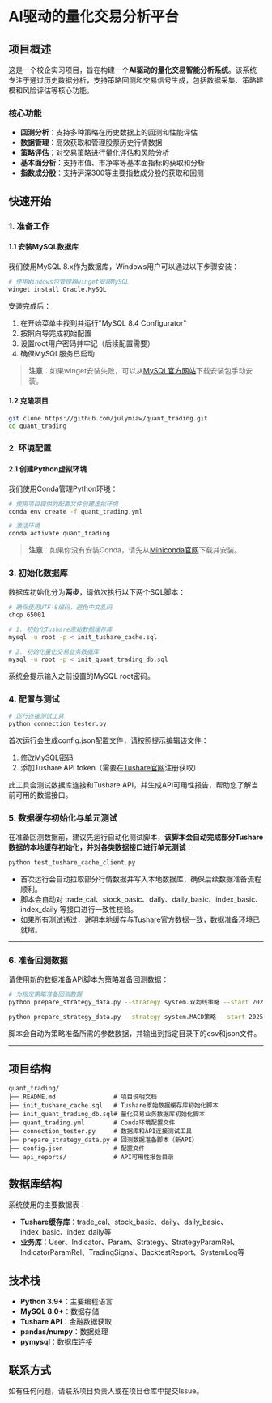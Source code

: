 # AI驱动的量化交易分析平台

## 项目概述

这是一个校企实习项目，旨在构建一个**AI驱动的量化交易智能分析系统**。该系统专注于通过历史数据分析，支持策略回测和交易信号生成，包括数据采集、策略建模和风险评估等核心功能。

### 核心功能

- **回测分析**：支持多种策略在历史数据上的回测和性能评估
- **数据管理**：高效获取和管理股票历史行情数据
- **策略评估**：对交易策略进行量化评估和风险分析
- **基本面分析**：支持市值、市净率等基本面指标的获取和分析
- **指数成分股**：支持沪深300等主要指数成分股的获取和回测

## 快速开始

### 1. 准备工作

#### 1.1 安装MySQL数据库

我们使用MySQL 8.x作为数据库，Windows用户可以通过以下步骤安装：

```bash
# 使用Windows包管理器winget安装MySQL
winget install Oracle.MySQL
```

安装完成后：

1. 在开始菜单中找到并运行"MySQL 8.4 Configurator"
2. 按照向导完成初始配置
3. 设置root用户密码并牢记（后续配置需要）
4. 确保MySQL服务已启动

> **注意**：如果winget安装失败，可以从[MySQL官方网站](https://dev.mysql.com/downloads/mysql/)下载安装包手动安装。

#### 1.2 克隆项目

```bash
git clone https://github.com/julymiaw/quant_trading.git
cd quant_trading
```

### 2. 环境配置

#### 2.1 创建Python虚拟环境

我们使用Conda管理Python环境：

```bash
# 使用项目提供的配置文件创建虚拟环境
conda env create -f quant_trading.yml

# 激活环境
conda activate quant_trading
```

> **注意**：如果你没有安装Conda，请先从[Miniconda官网](https://docs.conda.io/en/latest/miniconda.html)下载并安装。

### 3. 初始化数据库

数据库初始化分为**两步**，请依次执行以下两个SQL脚本：

```bash
# 确保使用UTF-8编码，避免中文乱码
chcp 65001

# 1. 初始化Tushare原始数据缓存库
mysql -u root -p < init_tushare_cache.sql

# 2. 初始化量化交易业务数据库
mysql -u root -p < init_quant_trading_db.sql
```

系统会提示输入之前设置的MySQL root密码。

### 4. 配置与测试

```bash
# 运行连接测试工具
python connection_tester.py
```

首次运行会生成config.json配置文件，请按照提示编辑该文件：

1. 修改MySQL密码
2. 添加Tushare API token（需要在[Tushare官网](https://tushare.pro/register)注册获取）

此工具会测试数据库连接和Tushare API，并生成API可用性报告，帮助您了解当前可用的数据接口。

### 5. 数据缓存初始化与单元测试

在准备回测数据前，建议先运行自动化测试脚本，**该脚本会自动完成部分Tushare数据的本地缓存初始化，并对各类数据接口进行单元测试**：

```bash
python test_tushare_cache_client.py
```

- 首次运行会自动拉取部分行情数据并写入本地数据库，确保后续数据准备流程顺利。
- 脚本会自动对 trade_cal、stock_basic、daily、daily_basic、index_basic、index_daily 等接口进行一致性校验。
- 如果所有测试通过，说明本地缓存与Tushare官方数据一致，数据准备环境已就绪。

---

### 6. 准备回测数据

请使用新的数据准备API脚本为策略准备回测数据：

```bash
# 为指定策略准备回测数据
python prepare_strategy_data.py --strategy system.双均线策略 --start 2025-08-01 --end 2025-08-31

python prepare_strategy_data.py --strategy system.MACD策略 --start 2025-08-01 --end 2025-08-31
```

脚本会自动为策略准备所需的参数数据，并输出到指定目录下的csv和json文件。

---

## 项目结构

```plaintext
quant_trading/
├── README.md                # 项目说明文档
├── init_tushare_cache.sql   # Tushare原始数据缓存库初始化脚本
├── init_quant_trading_db.sql# 量化交易业务数据库初始化脚本
├── quant_trading.yml        # Conda环境配置文件
├── connection_tester.py     # 数据库和API连接测试工具
├── prepare_strategy_data.py # 回测数据准备脚本（新API）
├── config.json              # 配置文件
└── api_reports/             # API可用性报告目录
```

## 数据库结构

系统使用的主要数据表：

- **Tushare缓存库**：trade_cal、stock_basic、daily、daily_basic、index_basic、index_daily等
- **业务库**：User、Indicator、Param、Strategy、StrategyParamRel、IndicatorParamRel、TradingSignal、BacktestReport、SystemLog等

## 技术栈

- **Python 3.9+**：主要编程语言
- **MySQL 8.0+**：数据存储
- **Tushare API**：金融数据获取
- **pandas/numpy**：数据处理
- **pymysql**：数据库连接

## 联系方式

如有任何问题，请联系项目负责人或在项目仓库中提交Issue。
